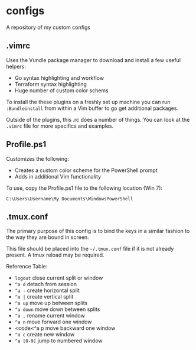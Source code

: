 configs
=======

A repository of my custom configs

.vimrc
---

Uses the Vundle package manager to download and install a few useful helpers:

 * Go syntax highlighting and workflow
 * Terraform syntax highlighting
 * Huge number of custom color schems
 
To install the these plugins on a freshly set up machine you can run `:Bundleinstall` from within a Vim buffer to go get additional packages.

Outside of the plugins, this .rc does a number of things.  You can look at the `.vimrc` file for more specifics and examples.

Profile.ps1
---

Customizes the following:

* Creates a custom color scheme for the PowerShell prompt
* Adds in additional Vim functionality

To use, copy the Profile.ps1 file to the following location (Win 7):

<code>C:\Users\Username\My Documents\WindowsPowerShell</code>

.tmux.conf
---

The primary purpose of this config is to bind the keys in a similar fashion to the way they are bound in screen.

This file should be placed into the <code>~/.tmux.conf</code> file if it is not already present.  A tmux reload may be required.

Reference Table:

* <code>logout</code> close current split or window
* <code>^a d</code> detach from session
* <code>^a -</code> create horizontal split
* <code>^a |</code> create vertical split
* <code>^a up</code> move up between splits
* <code>^a down</code> move down between splits
* <code>^a ,</code> rename current window
* <code>^a n</code> move forward one window
* <code<^a p</code> move backward one window
* <code>^a c</code> create new window
* <code>^a [0-9]</code> jump to numbered window

